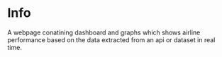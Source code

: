 # Info
A webpage conatining dashboard and graphs which shows airline performance based on the data extracted from an api or dataset in real time.
